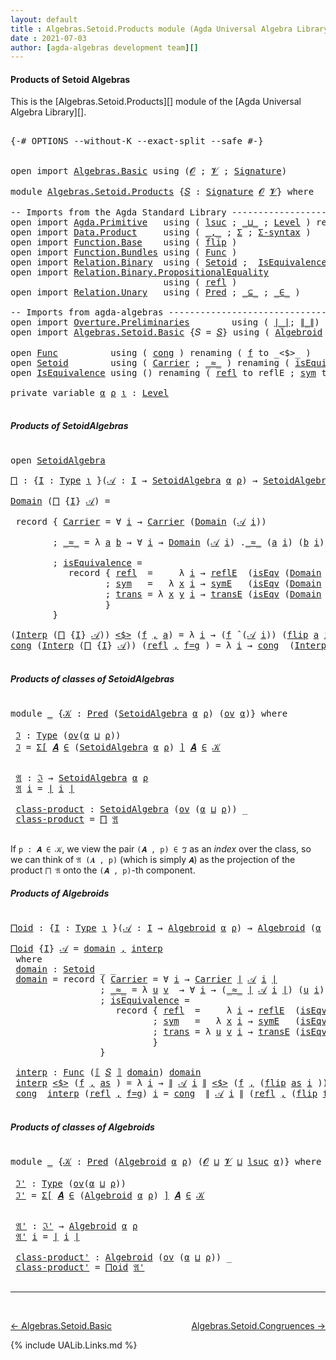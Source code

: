 ```yaml
---
layout: default
title : Algebras.Setoid.Products module (Agda Universal Algebra Library)
date : 2021-07-03
author: [agda-algebras development team][]
---
```


#### <a id="products-of-setoidalgebras">Products of Setoid Algebras</a>

This is the [Algebras.Setoid.Products][] module of the [Agda Universal Algebra Library][].


<pre class="Agda">

<a id="340" class="Symbol">{-#</a> <a id="344" class="Keyword">OPTIONS</a> <a id="352" class="Pragma">--without-K</a> <a id="364" class="Pragma">--exact-split</a> <a id="378" class="Pragma">--safe</a> <a id="385" class="Symbol">#-}</a>


<a id="391" class="Keyword">open</a> <a id="396" class="Keyword">import</a> <a id="403" href="Algebras.Basic.html" class="Module">Algebras.Basic</a> <a id="418" class="Keyword">using</a> <a id="424" class="Symbol">(</a><a id="425" href="Algebras.Basic.html#1155" class="Generalizable">𝓞</a> <a id="427" class="Symbol">;</a> <a id="429" href="Algebras.Basic.html#1157" class="Generalizable">𝓥</a> <a id="431" class="Symbol">;</a> <a id="433" href="Algebras.Basic.html#3581" class="Function">Signature</a><a id="442" class="Symbol">)</a>

<a id="445" class="Keyword">module</a> <a id="452" href="Algebras.Setoid.Products.html" class="Module">Algebras.Setoid.Products</a> <a id="477" class="Symbol">{</a><a id="478" href="Algebras.Setoid.Products.html#478" class="Bound">𝑆</a> <a id="480" class="Symbol">:</a> <a id="482" href="Algebras.Basic.html#3581" class="Function">Signature</a> <a id="492" href="Algebras.Basic.html#1155" class="Generalizable">𝓞</a> <a id="494" href="Algebras.Basic.html#1157" class="Generalizable">𝓥</a><a id="495" class="Symbol">}</a> <a id="497" class="Keyword">where</a>

<a id="504" class="Comment">-- Imports from the Agda Standard Library ---------------------</a>
<a id="568" class="Keyword">open</a> <a id="573" class="Keyword">import</a> <a id="580" href="Agda.Primitive.html" class="Module">Agda.Primitive</a>   <a id="597" class="Keyword">using</a> <a id="603" class="Symbol">(</a> <a id="605" href="Agda.Primitive.html#780" class="Primitive">lsuc</a> <a id="610" class="Symbol">;</a> <a id="612" href="Agda.Primitive.html#810" class="Primitive Operator">_⊔_</a> <a id="616" class="Symbol">;</a> <a id="618" href="Agda.Primitive.html#597" class="Postulate">Level</a> <a id="624" class="Symbol">)</a> <a id="626" class="Keyword">renaming</a> <a id="635" class="Symbol">(</a> <a id="637" href="Agda.Primitive.html#326" class="Primitive">Set</a> <a id="641" class="Symbol">to</a> <a id="644" class="Primitive">Type</a> <a id="649" class="Symbol">)</a>
<a id="651" class="Keyword">open</a> <a id="656" class="Keyword">import</a> <a id="663" href="Data.Product.html" class="Module">Data.Product</a>     <a id="680" class="Keyword">using</a> <a id="686" class="Symbol">(</a> <a id="688" href="Agda.Builtin.Sigma.html#236" class="InductiveConstructor Operator">_,_</a> <a id="692" class="Symbol">;</a> <a id="694" href="Agda.Builtin.Sigma.html#166" class="Record">Σ</a> <a id="696" class="Symbol">;</a> <a id="698" href="Data.Product.html#916" class="Function">Σ-syntax</a> <a id="707" class="Symbol">)</a>
<a id="709" class="Keyword">open</a> <a id="714" class="Keyword">import</a> <a id="721" href="Function.Base.html" class="Module">Function.Base</a>    <a id="738" class="Keyword">using</a> <a id="744" class="Symbol">(</a> <a id="746" href="Function.Base.html#1554" class="Function">flip</a> <a id="751" class="Symbol">)</a>
<a id="753" class="Keyword">open</a> <a id="758" class="Keyword">import</a> <a id="765" href="Function.Bundles.html" class="Module">Function.Bundles</a> <a id="782" class="Keyword">using</a> <a id="788" class="Symbol">(</a> <a id="790" href="Function.Bundles.html#1868" class="Record">Func</a> <a id="795" class="Symbol">)</a>
<a id="797" class="Keyword">open</a> <a id="802" class="Keyword">import</a> <a id="809" href="Relation.Binary.html" class="Module">Relation.Binary</a>  <a id="826" class="Keyword">using</a> <a id="832" class="Symbol">(</a> <a id="834" href="Relation.Binary.Bundles.html#1009" class="Record">Setoid</a> <a id="841" class="Symbol">;</a>  <a id="844" href="Relation.Binary.Structures.html#1522" class="Record">IsEquivalence</a> <a id="858" class="Symbol">)</a>
<a id="860" class="Keyword">open</a> <a id="865" class="Keyword">import</a> <a id="872" href="Relation.Binary.PropositionalEquality.html" class="Module">Relation.Binary.PropositionalEquality</a>
                             <a id="939" class="Keyword">using</a> <a id="945" class="Symbol">(</a> <a id="947" href="Agda.Builtin.Equality.html#208" class="InductiveConstructor">refl</a> <a id="952" class="Symbol">)</a>
<a id="954" class="Keyword">open</a> <a id="959" class="Keyword">import</a> <a id="966" href="Relation.Unary.html" class="Module">Relation.Unary</a>   <a id="983" class="Keyword">using</a> <a id="989" class="Symbol">(</a> <a id="991" href="Relation.Unary.html#1101" class="Function">Pred</a> <a id="996" class="Symbol">;</a> <a id="998" href="Relation.Unary.html#1742" class="Function Operator">_⊆_</a> <a id="1002" class="Symbol">;</a> <a id="1004" href="Relation.Unary.html#1523" class="Function Operator">_∈_</a> <a id="1008" class="Symbol">)</a>

<a id="1011" class="Comment">-- Imports from agda-algebras --------------------------------------------------------------</a>
<a id="1104" class="Keyword">open</a> <a id="1109" class="Keyword">import</a> <a id="1116" href="Overture.Preliminaries.html" class="Module">Overture.Preliminaries</a>        <a id="1146" class="Keyword">using</a> <a id="1152" class="Symbol">(</a> <a id="1154" href="Overture.Preliminaries.html#4245" class="Function Operator">∣_∣</a><a id="1157" class="Symbol">;</a> <a id="1159" href="Overture.Preliminaries.html#4283" class="Function Operator">∥_∥</a><a id="1162" class="Symbol">)</a>
<a id="1164" class="Keyword">open</a> <a id="1169" class="Keyword">import</a> <a id="1176" href="Algebras.Setoid.Basic.html" class="Module">Algebras.Setoid.Basic</a> <a id="1198" class="Symbol">{</a><a id="1199" class="Argument">𝑆</a> <a id="1201" class="Symbol">=</a> <a id="1203" href="Algebras.Setoid.Products.html#478" class="Bound">𝑆</a><a id="1204" class="Symbol">}</a> <a id="1206" class="Keyword">using</a> <a id="1212" class="Symbol">(</a> <a id="1214" href="Algebras.Setoid.Basic.html#2811" class="Function">Algebroid</a> <a id="1224" class="Symbol">;</a> <a id="1226" href="Algebras.Setoid.Basic.html#1966" class="Function Operator">⟦_⟧</a> <a id="1230" class="Symbol">;</a> <a id="1232" href="Algebras.Setoid.Basic.html#3276" class="Record">SetoidAlgebra</a> <a id="1246" class="Symbol">;</a> <a id="1248" href="Algebras.Setoid.Basic.html#4509" class="Function Operator">_̂_</a> <a id="1252" class="Symbol">;</a> <a id="1254" href="Algebras.Setoid.Basic.html#1209" class="Function">ov</a> <a id="1257" class="Symbol">)</a>

<a id="1260" class="Keyword">open</a> <a id="1265" href="Function.Bundles.html#1868" class="Module">Func</a>          <a id="1279" class="Keyword">using</a> <a id="1285" class="Symbol">(</a> <a id="1287" href="Function.Bundles.html#1938" class="Field">cong</a> <a id="1292" class="Symbol">)</a> <a id="1294" class="Keyword">renaming</a> <a id="1303" class="Symbol">(</a> <a id="1305" href="Function.Bundles.html#1919" class="Field">f</a> <a id="1307" class="Symbol">to</a> <a id="1310" class="Field">_&lt;$&gt;_</a> <a id="1316" class="Symbol">)</a>
<a id="1318" class="Keyword">open</a> <a id="1323" href="Relation.Binary.Bundles.html#1009" class="Module">Setoid</a>        <a id="1337" class="Keyword">using</a> <a id="1343" class="Symbol">(</a> <a id="1345" href="Relation.Binary.Bundles.html#1072" class="Field">Carrier</a> <a id="1353" class="Symbol">;</a> <a id="1355" href="Relation.Binary.Bundles.html#1098" class="Field Operator">_≈_</a> <a id="1359" class="Symbol">)</a> <a id="1361" class="Keyword">renaming</a> <a id="1370" class="Symbol">(</a> <a id="1372" href="Relation.Binary.Bundles.html#1132" class="Field">isEquivalence</a> <a id="1386" class="Symbol">to</a> <a id="1389" class="Field">isEqv</a> <a id="1395" class="Symbol">)</a>
<a id="1397" class="Keyword">open</a> <a id="1402" href="Relation.Binary.Structures.html#1522" class="Module">IsEquivalence</a> <a id="1416" class="Keyword">using</a> <a id="1422" class="Symbol">()</a> <a id="1425" class="Keyword">renaming</a> <a id="1434" class="Symbol">(</a> <a id="1436" href="Relation.Binary.Structures.html#1568" class="Field">refl</a> <a id="1441" class="Symbol">to</a> <a id="1444" class="Field">reflE</a> <a id="1450" class="Symbol">;</a> <a id="1452" href="Relation.Binary.Structures.html#1594" class="Field">sym</a> <a id="1456" class="Symbol">to</a> <a id="1459" class="Field">symE</a> <a id="1464" class="Symbol">;</a> <a id="1466" href="Relation.Binary.Structures.html#1620" class="Field">trans</a> <a id="1472" class="Symbol">to</a> <a id="1475" class="Field">transE</a> <a id="1482" class="Symbol">)</a>

<a id="1485" class="Keyword">private</a> <a id="1493" class="Keyword">variable</a> <a id="1502" href="Algebras.Setoid.Products.html#1502" class="Generalizable">α</a> <a id="1504" href="Algebras.Setoid.Products.html#1504" class="Generalizable">ρ</a> <a id="1506" href="Algebras.Setoid.Products.html#1506" class="Generalizable">ι</a> <a id="1508" class="Symbol">:</a> <a id="1510" href="Agda.Primitive.html#597" class="Postulate">Level</a>

</pre>

##### <a id="products-of-setoidalgebras">Products of SetoidAlgebras</a>

<pre class="Agda">

<a id="1616" class="Keyword">open</a> <a id="1621" href="Algebras.Setoid.Basic.html#3276" class="Module">SetoidAlgebra</a>

<a id="⨅"></a><a id="1636" href="Algebras.Setoid.Products.html#1636" class="Function">⨅</a> <a id="1638" class="Symbol">:</a> <a id="1640" class="Symbol">{</a><a id="1641" href="Algebras.Setoid.Products.html#1641" class="Bound">I</a> <a id="1643" class="Symbol">:</a> <a id="1645" href="Algebras.Setoid.Products.html#644" class="Primitive">Type</a> <a id="1650" href="Algebras.Setoid.Products.html#1506" class="Generalizable">ι</a> <a id="1652" class="Symbol">}(</a><a id="1654" href="Algebras.Setoid.Products.html#1654" class="Bound">𝒜</a> <a id="1656" class="Symbol">:</a> <a id="1658" href="Algebras.Setoid.Products.html#1641" class="Bound">I</a> <a id="1660" class="Symbol">→</a> <a id="1662" href="Algebras.Setoid.Basic.html#3276" class="Record">SetoidAlgebra</a> <a id="1676" href="Algebras.Setoid.Products.html#1502" class="Generalizable">α</a> <a id="1678" href="Algebras.Setoid.Products.html#1504" class="Generalizable">ρ</a><a id="1679" class="Symbol">)</a> <a id="1681" class="Symbol">→</a> <a id="1683" href="Algebras.Setoid.Basic.html#3276" class="Record">SetoidAlgebra</a> <a id="1697" class="Symbol">(</a><a id="1698" href="Algebras.Setoid.Products.html#1502" class="Generalizable">α</a> <a id="1700" href="Agda.Primitive.html#810" class="Primitive Operator">⊔</a> <a id="1702" href="Algebras.Setoid.Products.html#1506" class="Generalizable">ι</a><a id="1703" class="Symbol">)</a> <a id="1705" class="Symbol">(</a><a id="1706" href="Algebras.Setoid.Products.html#1504" class="Generalizable">ρ</a> <a id="1708" href="Agda.Primitive.html#810" class="Primitive Operator">⊔</a> <a id="1710" href="Algebras.Setoid.Products.html#1506" class="Generalizable">ι</a><a id="1711" class="Symbol">)</a>

<a id="1714" href="Algebras.Setoid.Basic.html#3342" class="Field">Domain</a> <a id="1721" class="Symbol">(</a><a id="1722" href="Algebras.Setoid.Products.html#1636" class="Function">⨅</a> <a id="1724" class="Symbol">{</a><a id="1725" href="Algebras.Setoid.Products.html#1725" class="Bound">I</a><a id="1726" class="Symbol">}</a> <a id="1728" href="Algebras.Setoid.Products.html#1728" class="Bound">𝒜</a><a id="1729" class="Symbol">)</a> <a id="1731" class="Symbol">=</a>

 <a id="1735" class="Keyword">record</a> <a id="1742" class="Symbol">{</a> <a id="1744" href="Relation.Binary.Bundles.html#1072" class="Field">Carrier</a> <a id="1752" class="Symbol">=</a> <a id="1754" class="Symbol">∀</a> <a id="1756" href="Algebras.Setoid.Products.html#1756" class="Bound">i</a> <a id="1758" class="Symbol">→</a> <a id="1760" href="Relation.Binary.Bundles.html#1072" class="Field">Carrier</a> <a id="1768" class="Symbol">(</a><a id="1769" href="Algebras.Setoid.Basic.html#3342" class="Field">Domain</a> <a id="1776" class="Symbol">(</a><a id="1777" href="Algebras.Setoid.Products.html#1728" class="Bound">𝒜</a> <a id="1779" href="Algebras.Setoid.Products.html#1756" class="Bound">i</a><a id="1780" class="Symbol">))</a>

        <a id="1792" class="Symbol">;</a> <a id="1794" href="Relation.Binary.Bundles.html#1098" class="Field Operator">_≈_</a> <a id="1798" class="Symbol">=</a> <a id="1800" class="Symbol">λ</a> <a id="1802" href="Algebras.Setoid.Products.html#1802" class="Bound">a</a> <a id="1804" href="Algebras.Setoid.Products.html#1804" class="Bound">b</a> <a id="1806" class="Symbol">→</a> <a id="1808" class="Symbol">∀</a> <a id="1810" href="Algebras.Setoid.Products.html#1810" class="Bound">i</a> <a id="1812" class="Symbol">→</a> <a id="1814" href="Algebras.Setoid.Basic.html#3342" class="Field">Domain</a> <a id="1821" class="Symbol">(</a><a id="1822" href="Algebras.Setoid.Products.html#1728" class="Bound">𝒜</a> <a id="1824" href="Algebras.Setoid.Products.html#1810" class="Bound">i</a><a id="1825" class="Symbol">)</a> <a id="1827" class="Symbol">.</a><a id="1828" href="Relation.Binary.Bundles.html#1098" class="Field Operator">_≈_</a> <a id="1832" class="Symbol">(</a><a id="1833" href="Algebras.Setoid.Products.html#1802" class="Bound">a</a> <a id="1835" href="Algebras.Setoid.Products.html#1810" class="Bound">i</a><a id="1836" class="Symbol">)</a> <a id="1838" class="Symbol">(</a><a id="1839" href="Algebras.Setoid.Products.html#1804" class="Bound">b</a> <a id="1841" href="Algebras.Setoid.Products.html#1810" class="Bound">i</a><a id="1842" class="Symbol">)</a>

        <a id="1853" class="Symbol">;</a> <a id="1855" href="Relation.Binary.Bundles.html#1132" class="Field">isEquivalence</a> <a id="1869" class="Symbol">=</a>
           <a id="1882" class="Keyword">record</a> <a id="1889" class="Symbol">{</a> <a id="1891" href="Relation.Binary.Structures.html#1568" class="Field">refl</a>  <a id="1897" class="Symbol">=</a>     <a id="1903" class="Symbol">λ</a> <a id="1905" href="Algebras.Setoid.Products.html#1905" class="Bound">i</a> <a id="1907" class="Symbol">→</a> <a id="1909" href="Algebras.Setoid.Products.html#1444" class="Field">reflE</a>  <a id="1916" class="Symbol">(</a><a id="1917" href="Algebras.Setoid.Products.html#1389" class="Field">isEqv</a> <a id="1923" class="Symbol">(</a><a id="1924" href="Algebras.Setoid.Basic.html#3342" class="Field">Domain</a> <a id="1931" class="Symbol">(</a><a id="1932" href="Algebras.Setoid.Products.html#1728" class="Bound">𝒜</a> <a id="1934" href="Algebras.Setoid.Products.html#1905" class="Bound">i</a><a id="1935" class="Symbol">)))</a>
                  <a id="1957" class="Symbol">;</a> <a id="1959" href="Relation.Binary.Structures.html#1594" class="Field">sym</a>   <a id="1965" class="Symbol">=</a>   <a id="1969" class="Symbol">λ</a> <a id="1971" href="Algebras.Setoid.Products.html#1971" class="Bound">x</a> <a id="1973" href="Algebras.Setoid.Products.html#1973" class="Bound">i</a> <a id="1975" class="Symbol">→</a> <a id="1977" href="Algebras.Setoid.Products.html#1459" class="Field">symE</a>   <a id="1984" class="Symbol">(</a><a id="1985" href="Algebras.Setoid.Products.html#1389" class="Field">isEqv</a> <a id="1991" class="Symbol">(</a><a id="1992" href="Algebras.Setoid.Basic.html#3342" class="Field">Domain</a> <a id="1999" class="Symbol">(</a><a id="2000" href="Algebras.Setoid.Products.html#1728" class="Bound">𝒜</a> <a id="2002" href="Algebras.Setoid.Products.html#1973" class="Bound">i</a><a id="2003" class="Symbol">)))(</a><a id="2007" href="Algebras.Setoid.Products.html#1971" class="Bound">x</a> <a id="2009" href="Algebras.Setoid.Products.html#1973" class="Bound">i</a><a id="2010" class="Symbol">)</a>
                  <a id="2030" class="Symbol">;</a> <a id="2032" href="Relation.Binary.Structures.html#1620" class="Field">trans</a> <a id="2038" class="Symbol">=</a> <a id="2040" class="Symbol">λ</a> <a id="2042" href="Algebras.Setoid.Products.html#2042" class="Bound">x</a> <a id="2044" href="Algebras.Setoid.Products.html#2044" class="Bound">y</a> <a id="2046" href="Algebras.Setoid.Products.html#2046" class="Bound">i</a> <a id="2048" class="Symbol">→</a> <a id="2050" href="Algebras.Setoid.Products.html#1475" class="Field">transE</a> <a id="2057" class="Symbol">(</a><a id="2058" href="Algebras.Setoid.Products.html#1389" class="Field">isEqv</a> <a id="2064" class="Symbol">(</a><a id="2065" href="Algebras.Setoid.Basic.html#3342" class="Field">Domain</a> <a id="2072" class="Symbol">(</a><a id="2073" href="Algebras.Setoid.Products.html#1728" class="Bound">𝒜</a> <a id="2075" href="Algebras.Setoid.Products.html#2046" class="Bound">i</a><a id="2076" class="Symbol">)))(</a><a id="2080" href="Algebras.Setoid.Products.html#2042" class="Bound">x</a> <a id="2082" href="Algebras.Setoid.Products.html#2046" class="Bound">i</a><a id="2083" class="Symbol">)(</a><a id="2085" href="Algebras.Setoid.Products.html#2044" class="Bound">y</a> <a id="2087" href="Algebras.Setoid.Products.html#2046" class="Bound">i</a><a id="2088" class="Symbol">)</a>
                  <a id="2108" class="Symbol">}</a>
        <a id="2118" class="Symbol">}</a>

<a id="2121" class="Symbol">(</a><a id="2122" href="Algebras.Setoid.Basic.html#3366" class="Field">Interp</a> <a id="2129" class="Symbol">(</a><a id="2130" href="Algebras.Setoid.Products.html#1636" class="Function">⨅</a> <a id="2132" class="Symbol">{</a><a id="2133" href="Algebras.Setoid.Products.html#2133" class="Bound">I</a><a id="2134" class="Symbol">}</a> <a id="2136" href="Algebras.Setoid.Products.html#2136" class="Bound">𝒜</a><a id="2137" class="Symbol">))</a> <a id="2140" href="Algebras.Setoid.Products.html#1310" class="Field Operator">&lt;$&gt;</a> <a id="2144" class="Symbol">(</a><a id="2145" href="Algebras.Setoid.Products.html#2145" class="Bound">f</a> <a id="2147" href="Agda.Builtin.Sigma.html#236" class="InductiveConstructor Operator">,</a> <a id="2149" href="Algebras.Setoid.Products.html#2149" class="Bound">a</a><a id="2150" class="Symbol">)</a> <a id="2152" class="Symbol">=</a> <a id="2154" class="Symbol">λ</a> <a id="2156" href="Algebras.Setoid.Products.html#2156" class="Bound">i</a> <a id="2158" class="Symbol">→</a> <a id="2160" class="Symbol">(</a><a id="2161" href="Algebras.Setoid.Products.html#2145" class="Bound">f</a> <a id="2163" href="Algebras.Setoid.Basic.html#4509" class="Function Operator">̂</a> <a id="2165" class="Symbol">(</a><a id="2166" href="Algebras.Setoid.Products.html#2136" class="Bound">𝒜</a> <a id="2168" href="Algebras.Setoid.Products.html#2156" class="Bound">i</a><a id="2169" class="Symbol">))</a> <a id="2172" class="Symbol">(</a><a id="2173" href="Function.Base.html#1554" class="Function">flip</a> <a id="2178" href="Algebras.Setoid.Products.html#2149" class="Bound">a</a> <a id="2180" href="Algebras.Setoid.Products.html#2156" class="Bound">i</a><a id="2181" class="Symbol">)</a>
<a id="2183" href="Function.Bundles.html#1938" class="Field">cong</a> <a id="2188" class="Symbol">(</a><a id="2189" href="Algebras.Setoid.Basic.html#3366" class="Field">Interp</a> <a id="2196" class="Symbol">(</a><a id="2197" href="Algebras.Setoid.Products.html#1636" class="Function">⨅</a> <a id="2199" class="Symbol">{</a><a id="2200" href="Algebras.Setoid.Products.html#2200" class="Bound">I</a><a id="2201" class="Symbol">}</a> <a id="2203" href="Algebras.Setoid.Products.html#2203" class="Bound">𝒜</a><a id="2204" class="Symbol">))</a> <a id="2207" class="Symbol">(</a><a id="2208" href="Agda.Builtin.Equality.html#208" class="InductiveConstructor">refl</a> <a id="2213" href="Agda.Builtin.Sigma.html#236" class="InductiveConstructor Operator">,</a> <a id="2215" href="Algebras.Setoid.Products.html#2215" class="Bound">f=g</a> <a id="2219" class="Symbol">)</a> <a id="2221" class="Symbol">=</a> <a id="2223" class="Symbol">λ</a> <a id="2225" href="Algebras.Setoid.Products.html#2225" class="Bound">i</a> <a id="2227" class="Symbol">→</a> <a id="2229" href="Function.Bundles.html#1938" class="Field">cong</a>  <a id="2235" class="Symbol">(</a><a id="2236" href="Algebras.Setoid.Basic.html#3366" class="Field">Interp</a> <a id="2243" class="Symbol">(</a><a id="2244" href="Algebras.Setoid.Products.html#2203" class="Bound">𝒜</a> <a id="2246" href="Algebras.Setoid.Products.html#2225" class="Bound">i</a><a id="2247" class="Symbol">))</a> <a id="2250" class="Symbol">(</a><a id="2251" href="Agda.Builtin.Equality.html#208" class="InductiveConstructor">refl</a> <a id="2256" href="Agda.Builtin.Sigma.html#236" class="InductiveConstructor Operator">,</a> <a id="2258" href="Function.Base.html#1554" class="Function">flip</a> <a id="2263" href="Algebras.Setoid.Products.html#2215" class="Bound">f=g</a> <a id="2267" href="Algebras.Setoid.Products.html#2225" class="Bound">i</a> <a id="2269" class="Symbol">)</a>

</pre>


##### <a id="products-of-classes-of-setoidalgebras">Products of classes of SetoidAlgebras</a>

<pre class="Agda">

<a id="2394" class="Keyword">module</a> <a id="2401" href="Algebras.Setoid.Products.html#2401" class="Module">_</a> <a id="2403" class="Symbol">{</a><a id="2404" href="Algebras.Setoid.Products.html#2404" class="Bound">𝒦</a> <a id="2406" class="Symbol">:</a> <a id="2408" href="Relation.Unary.html#1101" class="Function">Pred</a> <a id="2413" class="Symbol">(</a><a id="2414" href="Algebras.Setoid.Basic.html#3276" class="Record">SetoidAlgebra</a> <a id="2428" href="Algebras.Setoid.Products.html#1502" class="Generalizable">α</a> <a id="2430" href="Algebras.Setoid.Products.html#1504" class="Generalizable">ρ</a><a id="2431" class="Symbol">)</a> <a id="2433" class="Symbol">(</a><a id="2434" href="Algebras.Setoid.Basic.html#1209" class="Function">ov</a> <a id="2437" href="Algebras.Setoid.Products.html#1502" class="Generalizable">α</a><a id="2438" class="Symbol">)}</a> <a id="2441" class="Keyword">where</a>

 <a id="2449" href="Algebras.Setoid.Products.html#2449" class="Function">ℑ</a> <a id="2451" class="Symbol">:</a> <a id="2453" href="Algebras.Setoid.Products.html#644" class="Primitive">Type</a> <a id="2458" class="Symbol">(</a><a id="2459" href="Algebras.Setoid.Basic.html#1209" class="Function">ov</a><a id="2461" class="Symbol">(</a><a id="2462" href="Algebras.Setoid.Products.html#2428" class="Bound">α</a> <a id="2464" href="Agda.Primitive.html#810" class="Primitive Operator">⊔</a> <a id="2466" href="Algebras.Setoid.Products.html#2430" class="Bound">ρ</a><a id="2467" class="Symbol">))</a>
 <a id="2471" href="Algebras.Setoid.Products.html#2449" class="Function">ℑ</a> <a id="2473" class="Symbol">=</a> <a id="2475" href="Data.Product.html#916" class="Function">Σ[</a> <a id="2478" href="Algebras.Setoid.Products.html#2478" class="Bound">𝑨</a> <a id="2480" href="Data.Product.html#916" class="Function">∈</a> <a id="2482" class="Symbol">(</a><a id="2483" href="Algebras.Setoid.Basic.html#3276" class="Record">SetoidAlgebra</a> <a id="2497" href="Algebras.Setoid.Products.html#2428" class="Bound">α</a> <a id="2499" href="Algebras.Setoid.Products.html#2430" class="Bound">ρ</a><a id="2500" class="Symbol">)</a> <a id="2502" href="Data.Product.html#916" class="Function">]</a> <a id="2504" href="Algebras.Setoid.Products.html#2478" class="Bound">𝑨</a> <a id="2506" href="Relation.Unary.html#1523" class="Function Operator">∈</a> <a id="2508" href="Algebras.Setoid.Products.html#2404" class="Bound">𝒦</a>


 <a id="2513" href="Algebras.Setoid.Products.html#2513" class="Function">𝔄</a> <a id="2515" class="Symbol">:</a> <a id="2517" href="Algebras.Setoid.Products.html#2449" class="Function">ℑ</a> <a id="2519" class="Symbol">→</a> <a id="2521" href="Algebras.Setoid.Basic.html#3276" class="Record">SetoidAlgebra</a> <a id="2535" href="Algebras.Setoid.Products.html#2428" class="Bound">α</a> <a id="2537" href="Algebras.Setoid.Products.html#2430" class="Bound">ρ</a>
 <a id="2540" href="Algebras.Setoid.Products.html#2513" class="Function">𝔄</a> <a id="2542" href="Algebras.Setoid.Products.html#2542" class="Bound">i</a> <a id="2544" class="Symbol">=</a> <a id="2546" href="Overture.Preliminaries.html#4245" class="Function Operator">∣</a> <a id="2548" href="Algebras.Setoid.Products.html#2542" class="Bound">i</a> <a id="2550" href="Overture.Preliminaries.html#4245" class="Function Operator">∣</a>

 <a id="2554" href="Algebras.Setoid.Products.html#2554" class="Function">class-product</a> <a id="2568" class="Symbol">:</a> <a id="2570" href="Algebras.Setoid.Basic.html#3276" class="Record">SetoidAlgebra</a> <a id="2584" class="Symbol">(</a><a id="2585" href="Algebras.Setoid.Basic.html#1209" class="Function">ov</a> <a id="2588" class="Symbol">(</a><a id="2589" href="Algebras.Setoid.Products.html#2428" class="Bound">α</a> <a id="2591" href="Agda.Primitive.html#810" class="Primitive Operator">⊔</a> <a id="2593" href="Algebras.Setoid.Products.html#2430" class="Bound">ρ</a><a id="2594" class="Symbol">))</a> <a id="2597" class="Symbol">_</a>
 <a id="2600" href="Algebras.Setoid.Products.html#2554" class="Function">class-product</a> <a id="2614" class="Symbol">=</a> <a id="2616" href="Algebras.Setoid.Products.html#1636" class="Function">⨅</a> <a id="2618" href="Algebras.Setoid.Products.html#2513" class="Function">𝔄</a>

</pre>

If `p : 𝑨 ∈ 𝒦`, we view the pair `(𝑨 , p) ∈ ℑ` as an *index* over the class,
so we can think of `𝔄 (𝑨 , p)` (which is simply `𝑨`) as the projection of the
product `⨅ 𝔄` onto the `(𝑨 , p)`-th component.


##### <a id="products-of-algebroids">Products of Algebroids</a>

<pre class="Agda">

<a id="⨅oid"></a><a id="2916" href="Algebras.Setoid.Products.html#2916" class="Function">⨅oid</a> <a id="2921" class="Symbol">:</a> <a id="2923" class="Symbol">{</a><a id="2924" href="Algebras.Setoid.Products.html#2924" class="Bound">I</a> <a id="2926" class="Symbol">:</a> <a id="2928" href="Algebras.Setoid.Products.html#644" class="Primitive">Type</a> <a id="2933" href="Algebras.Setoid.Products.html#1506" class="Generalizable">ι</a> <a id="2935" class="Symbol">}(</a><a id="2937" href="Algebras.Setoid.Products.html#2937" class="Bound">𝒜</a> <a id="2939" class="Symbol">:</a> <a id="2941" href="Algebras.Setoid.Products.html#2924" class="Bound">I</a> <a id="2943" class="Symbol">→</a> <a id="2945" href="Algebras.Setoid.Basic.html#2811" class="Function">Algebroid</a> <a id="2955" href="Algebras.Setoid.Products.html#1502" class="Generalizable">α</a> <a id="2957" href="Algebras.Setoid.Products.html#1504" class="Generalizable">ρ</a><a id="2958" class="Symbol">)</a> <a id="2960" class="Symbol">→</a> <a id="2962" href="Algebras.Setoid.Basic.html#2811" class="Function">Algebroid</a> <a id="2972" class="Symbol">(</a><a id="2973" href="Algebras.Setoid.Products.html#1502" class="Generalizable">α</a> <a id="2975" href="Agda.Primitive.html#810" class="Primitive Operator">⊔</a> <a id="2977" href="Algebras.Setoid.Products.html#1506" class="Generalizable">ι</a><a id="2978" class="Symbol">)</a> <a id="2980" class="Symbol">(</a><a id="2981" href="Algebras.Setoid.Products.html#1504" class="Generalizable">ρ</a> <a id="2983" href="Agda.Primitive.html#810" class="Primitive Operator">⊔</a> <a id="2985" href="Algebras.Setoid.Products.html#1506" class="Generalizable">ι</a><a id="2986" class="Symbol">)</a>

<a id="2989" href="Algebras.Setoid.Products.html#2916" class="Function">⨅oid</a> <a id="2994" class="Symbol">{</a><a id="2995" href="Algebras.Setoid.Products.html#2995" class="Bound">I</a><a id="2996" class="Symbol">}</a> <a id="2998" href="Algebras.Setoid.Products.html#2998" class="Bound">𝒜</a> <a id="3000" class="Symbol">=</a> <a id="3002" href="Algebras.Setoid.Products.html#3026" class="Function">domain</a> <a id="3009" href="Agda.Builtin.Sigma.html#236" class="InductiveConstructor Operator">,</a> <a id="3011" href="Algebras.Setoid.Products.html#3473" class="Function">interp</a>
 <a id="3019" class="Keyword">where</a>
 <a id="3026" href="Algebras.Setoid.Products.html#3026" class="Function">domain</a> <a id="3033" class="Symbol">:</a> <a id="3035" href="Relation.Binary.Bundles.html#1009" class="Record">Setoid</a> <a id="3042" class="Symbol">_</a> <a id="3044" class="Symbol">_</a>
 <a id="3047" href="Algebras.Setoid.Products.html#3026" class="Function">domain</a> <a id="3054" class="Symbol">=</a> <a id="3056" class="Keyword">record</a> <a id="3063" class="Symbol">{</a> <a id="3065" href="Relation.Binary.Bundles.html#1072" class="Field">Carrier</a> <a id="3073" class="Symbol">=</a> <a id="3075" class="Symbol">∀</a> <a id="3077" href="Algebras.Setoid.Products.html#3077" class="Bound">i</a> <a id="3079" class="Symbol">→</a> <a id="3081" href="Relation.Binary.Bundles.html#1072" class="Field">Carrier</a> <a id="3089" href="Overture.Preliminaries.html#4245" class="Function Operator">∣</a> <a id="3091" href="Algebras.Setoid.Products.html#2998" class="Bound">𝒜</a> <a id="3093" href="Algebras.Setoid.Products.html#3077" class="Bound">i</a> <a id="3095" href="Overture.Preliminaries.html#4245" class="Function Operator">∣</a>
                 <a id="3114" class="Symbol">;</a> <a id="3116" href="Relation.Binary.Bundles.html#1098" class="Field Operator">_≈_</a> <a id="3120" class="Symbol">=</a> <a id="3122" class="Symbol">λ</a> <a id="3124" href="Algebras.Setoid.Products.html#3124" class="Bound">u</a> <a id="3126" href="Algebras.Setoid.Products.html#3126" class="Bound">v</a>  <a id="3129" class="Symbol">→</a> <a id="3131" class="Symbol">∀</a> <a id="3133" href="Algebras.Setoid.Products.html#3133" class="Bound">i</a> <a id="3135" class="Symbol">→</a> <a id="3137" class="Symbol">(</a><a id="3138" href="Relation.Binary.Bundles.html#1098" class="Field Operator">_≈_</a> <a id="3142" href="Overture.Preliminaries.html#4245" class="Function Operator">∣</a> <a id="3144" href="Algebras.Setoid.Products.html#2998" class="Bound">𝒜</a> <a id="3146" href="Algebras.Setoid.Products.html#3133" class="Bound">i</a> <a id="3148" href="Overture.Preliminaries.html#4245" class="Function Operator">∣</a><a id="3149" class="Symbol">)</a> <a id="3151" class="Symbol">(</a><a id="3152" href="Algebras.Setoid.Products.html#3124" class="Bound">u</a> <a id="3154" href="Algebras.Setoid.Products.html#3133" class="Bound">i</a><a id="3155" class="Symbol">)</a> <a id="3157" class="Symbol">(</a><a id="3158" href="Algebras.Setoid.Products.html#3126" class="Bound">v</a> <a id="3160" href="Algebras.Setoid.Products.html#3133" class="Bound">i</a><a id="3161" class="Symbol">)</a>
                 <a id="3180" class="Symbol">;</a> <a id="3182" href="Relation.Binary.Bundles.html#1132" class="Field">isEquivalence</a> <a id="3196" class="Symbol">=</a>
                    <a id="3218" class="Keyword">record</a> <a id="3225" class="Symbol">{</a> <a id="3227" href="Relation.Binary.Structures.html#1568" class="Field">refl</a>  <a id="3233" class="Symbol">=</a>     <a id="3239" class="Symbol">λ</a> <a id="3241" href="Algebras.Setoid.Products.html#3241" class="Bound">i</a> <a id="3243" class="Symbol">→</a> <a id="3245" href="Algebras.Setoid.Products.html#1444" class="Field">reflE</a>  <a id="3252" class="Symbol">(</a><a id="3253" href="Algebras.Setoid.Products.html#1389" class="Field">isEqv</a> <a id="3259" href="Overture.Preliminaries.html#4245" class="Function Operator">∣</a> <a id="3261" href="Algebras.Setoid.Products.html#2998" class="Bound">𝒜</a> <a id="3263" href="Algebras.Setoid.Products.html#3241" class="Bound">i</a> <a id="3265" href="Overture.Preliminaries.html#4245" class="Function Operator">∣</a><a id="3266" class="Symbol">)</a>
                           <a id="3295" class="Symbol">;</a> <a id="3297" href="Relation.Binary.Structures.html#1594" class="Field">sym</a>   <a id="3303" class="Symbol">=</a>   <a id="3307" class="Symbol">λ</a> <a id="3309" href="Algebras.Setoid.Products.html#3309" class="Bound">x</a> <a id="3311" href="Algebras.Setoid.Products.html#3311" class="Bound">i</a> <a id="3313" class="Symbol">→</a> <a id="3315" href="Algebras.Setoid.Products.html#1459" class="Field">symE</a>   <a id="3322" class="Symbol">(</a><a id="3323" href="Algebras.Setoid.Products.html#1389" class="Field">isEqv</a> <a id="3329" href="Overture.Preliminaries.html#4245" class="Function Operator">∣</a> <a id="3331" href="Algebras.Setoid.Products.html#2998" class="Bound">𝒜</a> <a id="3333" href="Algebras.Setoid.Products.html#3311" class="Bound">i</a> <a id="3335" href="Overture.Preliminaries.html#4245" class="Function Operator">∣</a><a id="3336" class="Symbol">)(</a><a id="3338" href="Algebras.Setoid.Products.html#3309" class="Bound">x</a> <a id="3340" href="Algebras.Setoid.Products.html#3311" class="Bound">i</a><a id="3341" class="Symbol">)</a>
                           <a id="3370" class="Symbol">;</a> <a id="3372" href="Relation.Binary.Structures.html#1620" class="Field">trans</a> <a id="3378" class="Symbol">=</a> <a id="3380" class="Symbol">λ</a> <a id="3382" href="Algebras.Setoid.Products.html#3382" class="Bound">u</a> <a id="3384" href="Algebras.Setoid.Products.html#3384" class="Bound">v</a> <a id="3386" href="Algebras.Setoid.Products.html#3386" class="Bound">i</a> <a id="3388" class="Symbol">→</a> <a id="3390" href="Algebras.Setoid.Products.html#1475" class="Field">transE</a> <a id="3397" class="Symbol">(</a><a id="3398" href="Algebras.Setoid.Products.html#1389" class="Field">isEqv</a> <a id="3404" href="Overture.Preliminaries.html#4245" class="Function Operator">∣</a> <a id="3406" href="Algebras.Setoid.Products.html#2998" class="Bound">𝒜</a> <a id="3408" href="Algebras.Setoid.Products.html#3386" class="Bound">i</a> <a id="3410" href="Overture.Preliminaries.html#4245" class="Function Operator">∣</a><a id="3411" class="Symbol">)(</a><a id="3413" href="Algebras.Setoid.Products.html#3382" class="Bound">u</a> <a id="3415" href="Algebras.Setoid.Products.html#3386" class="Bound">i</a><a id="3416" class="Symbol">)(</a><a id="3418" href="Algebras.Setoid.Products.html#3384" class="Bound">v</a> <a id="3420" href="Algebras.Setoid.Products.html#3386" class="Bound">i</a><a id="3421" class="Symbol">)</a>
                           <a id="3450" class="Symbol">}</a>
                 <a id="3469" class="Symbol">}</a>

 <a id="3473" href="Algebras.Setoid.Products.html#3473" class="Function">interp</a> <a id="3480" class="Symbol">:</a> <a id="3482" href="Function.Bundles.html#1868" class="Record">Func</a> <a id="3487" class="Symbol">(</a><a id="3488" href="Algebras.Setoid.Basic.html#1966" class="Function Operator">⟦</a> <a id="3490" href="Algebras.Setoid.Products.html#478" class="Bound">𝑆</a> <a id="3492" href="Algebras.Setoid.Basic.html#1966" class="Function Operator">⟧</a> <a id="3494" href="Algebras.Setoid.Products.html#3026" class="Function">domain</a><a id="3500" class="Symbol">)</a> <a id="3502" href="Algebras.Setoid.Products.html#3026" class="Function">domain</a>
 <a id="3510" href="Algebras.Setoid.Products.html#3473" class="Function">interp</a> <a id="3517" href="Algebras.Setoid.Products.html#1310" class="Field Operator">&lt;$&gt;</a> <a id="3521" class="Symbol">(</a><a id="3522" href="Algebras.Setoid.Products.html#3522" class="Bound">f</a> <a id="3524" href="Agda.Builtin.Sigma.html#236" class="InductiveConstructor Operator">,</a> <a id="3526" href="Algebras.Setoid.Products.html#3526" class="Bound">as</a> <a id="3529" class="Symbol">)</a> <a id="3531" class="Symbol">=</a> <a id="3533" class="Symbol">λ</a> <a id="3535" href="Algebras.Setoid.Products.html#3535" class="Bound">i</a> <a id="3537" class="Symbol">→</a> <a id="3539" href="Overture.Preliminaries.html#4283" class="Function Operator">∥</a> <a id="3541" href="Algebras.Setoid.Products.html#2998" class="Bound">𝒜</a> <a id="3543" href="Algebras.Setoid.Products.html#3535" class="Bound">i</a> <a id="3545" href="Overture.Preliminaries.html#4283" class="Function Operator">∥</a> <a id="3547" href="Algebras.Setoid.Products.html#1310" class="Field Operator">&lt;$&gt;</a> <a id="3551" class="Symbol">(</a><a id="3552" href="Algebras.Setoid.Products.html#3522" class="Bound">f</a> <a id="3554" href="Agda.Builtin.Sigma.html#236" class="InductiveConstructor Operator">,</a> <a id="3556" class="Symbol">(</a><a id="3557" href="Function.Base.html#1554" class="Function">flip</a> <a id="3562" href="Algebras.Setoid.Products.html#3526" class="Bound">as</a> <a id="3565" href="Algebras.Setoid.Products.html#3535" class="Bound">i</a> <a id="3567" class="Symbol">))</a>
 <a id="3571" href="Function.Bundles.html#1938" class="Field">cong</a>  <a id="3577" href="Algebras.Setoid.Products.html#3473" class="Function">interp</a> <a id="3584" class="Symbol">(</a><a id="3585" href="Agda.Builtin.Equality.html#208" class="InductiveConstructor">refl</a> <a id="3590" href="Agda.Builtin.Sigma.html#236" class="InductiveConstructor Operator">,</a> <a id="3592" href="Algebras.Setoid.Products.html#3592" class="Bound">f=g</a><a id="3595" class="Symbol">)</a> <a id="3597" href="Algebras.Setoid.Products.html#3597" class="Bound">i</a> <a id="3599" class="Symbol">=</a> <a id="3601" href="Function.Bundles.html#1938" class="Field">cong</a>  <a id="3607" href="Overture.Preliminaries.html#4283" class="Function Operator">∥</a> <a id="3609" href="Algebras.Setoid.Products.html#2998" class="Bound">𝒜</a> <a id="3611" href="Algebras.Setoid.Products.html#3597" class="Bound">i</a> <a id="3613" href="Overture.Preliminaries.html#4283" class="Function Operator">∥</a> <a id="3615" class="Symbol">(</a><a id="3616" href="Agda.Builtin.Equality.html#208" class="InductiveConstructor">refl</a> <a id="3621" href="Agda.Builtin.Sigma.html#236" class="InductiveConstructor Operator">,</a> <a id="3623" class="Symbol">(</a><a id="3624" href="Function.Base.html#1554" class="Function">flip</a> <a id="3629" href="Algebras.Setoid.Products.html#3592" class="Bound">f=g</a> <a id="3633" href="Algebras.Setoid.Products.html#3597" class="Bound">i</a><a id="3634" class="Symbol">))</a>

</pre>

##### <a id="products-of-classes-of-algebroids">Products of classes of Algebroids</a>

<pre class="Agda">

<a id="3751" class="Keyword">module</a> <a id="3758" href="Algebras.Setoid.Products.html#3758" class="Module">_</a> <a id="3760" class="Symbol">{</a><a id="3761" href="Algebras.Setoid.Products.html#3761" class="Bound">𝒦</a> <a id="3763" class="Symbol">:</a> <a id="3765" href="Relation.Unary.html#1101" class="Function">Pred</a> <a id="3770" class="Symbol">(</a><a id="3771" href="Algebras.Setoid.Basic.html#2811" class="Function">Algebroid</a> <a id="3781" href="Algebras.Setoid.Products.html#1502" class="Generalizable">α</a> <a id="3783" href="Algebras.Setoid.Products.html#1504" class="Generalizable">ρ</a><a id="3784" class="Symbol">)</a> <a id="3786" class="Symbol">(</a><a id="3787" href="Algebras.Setoid.Products.html#492" class="Bound">𝓞</a> <a id="3789" href="Agda.Primitive.html#810" class="Primitive Operator">⊔</a> <a id="3791" href="Algebras.Setoid.Products.html#494" class="Bound">𝓥</a> <a id="3793" href="Agda.Primitive.html#810" class="Primitive Operator">⊔</a> <a id="3795" href="Agda.Primitive.html#780" class="Primitive">lsuc</a> <a id="3800" href="Algebras.Setoid.Products.html#1502" class="Generalizable">α</a><a id="3801" class="Symbol">)}</a> <a id="3804" class="Keyword">where</a>

 <a id="3812" href="Algebras.Setoid.Products.html#3812" class="Function">ℑ&#39;</a> <a id="3815" class="Symbol">:</a> <a id="3817" href="Algebras.Setoid.Products.html#644" class="Primitive">Type</a> <a id="3822" class="Symbol">(</a><a id="3823" href="Algebras.Setoid.Basic.html#1209" class="Function">ov</a><a id="3825" class="Symbol">(</a><a id="3826" href="Algebras.Setoid.Products.html#3781" class="Bound">α</a> <a id="3828" href="Agda.Primitive.html#810" class="Primitive Operator">⊔</a> <a id="3830" href="Algebras.Setoid.Products.html#3783" class="Bound">ρ</a><a id="3831" class="Symbol">))</a>
 <a id="3835" href="Algebras.Setoid.Products.html#3812" class="Function">ℑ&#39;</a> <a id="3838" class="Symbol">=</a> <a id="3840" href="Data.Product.html#916" class="Function">Σ[</a> <a id="3843" href="Algebras.Setoid.Products.html#3843" class="Bound">𝑨</a> <a id="3845" href="Data.Product.html#916" class="Function">∈</a> <a id="3847" class="Symbol">(</a><a id="3848" href="Algebras.Setoid.Basic.html#2811" class="Function">Algebroid</a> <a id="3858" href="Algebras.Setoid.Products.html#3781" class="Bound">α</a> <a id="3860" href="Algebras.Setoid.Products.html#3783" class="Bound">ρ</a><a id="3861" class="Symbol">)</a> <a id="3863" href="Data.Product.html#916" class="Function">]</a> <a id="3865" href="Algebras.Setoid.Products.html#3843" class="Bound">𝑨</a> <a id="3867" href="Relation.Unary.html#1523" class="Function Operator">∈</a> <a id="3869" href="Algebras.Setoid.Products.html#3761" class="Bound">𝒦</a>


 <a id="3874" href="Algebras.Setoid.Products.html#3874" class="Function">𝔄&#39;</a> <a id="3877" class="Symbol">:</a> <a id="3879" href="Algebras.Setoid.Products.html#3812" class="Function">ℑ&#39;</a> <a id="3882" class="Symbol">→</a> <a id="3884" href="Algebras.Setoid.Basic.html#2811" class="Function">Algebroid</a> <a id="3894" href="Algebras.Setoid.Products.html#3781" class="Bound">α</a> <a id="3896" href="Algebras.Setoid.Products.html#3783" class="Bound">ρ</a>
 <a id="3899" href="Algebras.Setoid.Products.html#3874" class="Function">𝔄&#39;</a> <a id="3902" href="Algebras.Setoid.Products.html#3902" class="Bound">i</a> <a id="3904" class="Symbol">=</a> <a id="3906" href="Overture.Preliminaries.html#4245" class="Function Operator">∣</a> <a id="3908" href="Algebras.Setoid.Products.html#3902" class="Bound">i</a> <a id="3910" href="Overture.Preliminaries.html#4245" class="Function Operator">∣</a>

 <a id="3914" href="Algebras.Setoid.Products.html#3914" class="Function">class-product&#39;</a> <a id="3929" class="Symbol">:</a> <a id="3931" href="Algebras.Setoid.Basic.html#2811" class="Function">Algebroid</a> <a id="3941" class="Symbol">(</a><a id="3942" href="Algebras.Setoid.Basic.html#1209" class="Function">ov</a> <a id="3945" class="Symbol">(</a><a id="3946" href="Algebras.Setoid.Products.html#3781" class="Bound">α</a> <a id="3948" href="Agda.Primitive.html#810" class="Primitive Operator">⊔</a> <a id="3950" href="Algebras.Setoid.Products.html#3783" class="Bound">ρ</a><a id="3951" class="Symbol">))</a> <a id="3954" class="Symbol">_</a>
 <a id="3957" href="Algebras.Setoid.Products.html#3914" class="Function">class-product&#39;</a> <a id="3972" class="Symbol">=</a> <a id="3974" href="Algebras.Setoid.Products.html#2916" class="Function">⨅oid</a> <a id="3979" href="Algebras.Setoid.Products.html#3874" class="Function">𝔄&#39;</a>

</pre>

--------------------------------

<br>

[← Algebras.Setoid.Basic](Algebras.Setoid.Basic.html)
<span style="float:right;">[Algebras.Setoid.Congruences →](Algebras.Setoid.Congruences.html)</span>

{% include UALib.Links.md %}

